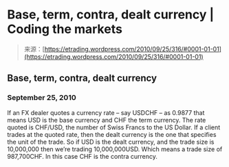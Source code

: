 <!--yml
category: 未分类
date: 2024-05-12 19:36:41
-->

# Base, term, contra, dealt currency | Coding the markets

> 来源：[https://etrading.wordpress.com/2010/09/25/316/#0001-01-01](https://etrading.wordpress.com/2010/09/25/316/#0001-01-01)

## Base, term, contra, dealt currency

### September 25, 2010

If an FX dealer quotes a currency rate – say USDCHF – as 0.9877 that means USD is the base currency and CHF the term currency. The rate quoted is CHF/USD, the number of Swiss Francs to the US Dollar. If a client trades at the quoted rate, then the dealt currency is the one that specifies the unit of the trade. So if USD is the dealt currency, and the trade size is 10,000,000 then we’re trading 10,000,000USD. Which means a trade size of 987,700CHF. In this case CHF is the contra currency.